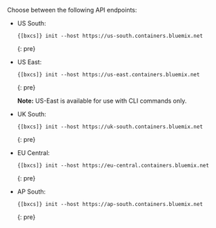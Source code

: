 Choose between the following API endpoints:
- US South:
  ```
  {[bxcs]} init --host https://us-south.containers.bluemix.net
  ```
  {: pre}

- US East:
  ```
  {[bxcs]} init --host https://us-east.containers.bluemix.net
  ```
  {: pre}

  **Note:** US-East is available for use with CLI commands only.

- UK South:
  ```
  {[bxcs]} init --host https://uk-south.containers.bluemix.net
  ```
  {: pre}

- EU Central:
  ```
  {[bxcs]} init --host https://eu-central.containers.bluemix.net
  ```
  {: pre}

- AP South:
  ```
  {[bxcs]} init --host https://ap-south.containers.bluemix.net
  ```
  {: pre}
